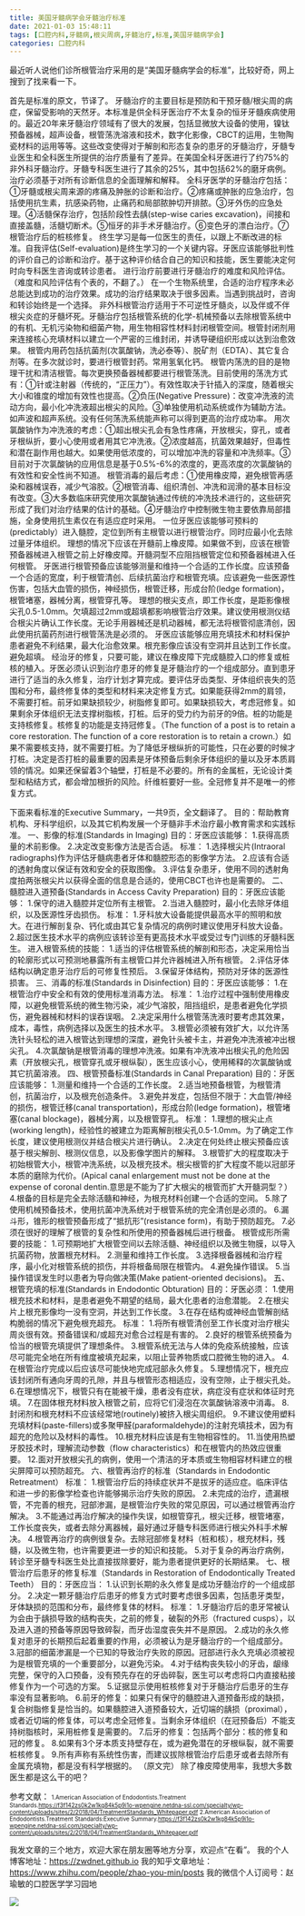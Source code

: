 ```yaml
---
title: 美国牙髓病学会牙髓治疗标准
date: 2021-01-03 15:48:11
tags: [口腔内科,牙髓病,根尖周病,牙髓治疗,标准,美国牙髓病学会]
categories: 口腔内科
---
```

最近听人说他们诊所根管治疗采用的是“美国牙髓病学会的标准”，比较好奇，网上搜到了找来看一下。


首先是标准的原文，节译了。
牙髓治疗的主要目标是预防和干预牙髓/根尖周的病症，保留受影响的天然牙。本标准是供全科牙医治疗不太复杂的恒牙牙髓疾病使用的。最近20年来牙髓治疗领域有了很大的发展，包括显微放大设备的使用，镍钛预备器械，超声设备，根管荡洗溶液和技术，数字化影像，CBCT的运用，生物陶瓷材料的运用等等。这些改变使得对于解剖和形态复杂的患牙的牙髓治疗，牙髓专业医生和全科医生所提供的治疗质量有了差异。在美国全科牙医进行了约75%的非外科牙髓治疗。牙髓专科医生进行了其余的25%，其中包括62%的磨牙病例。治疗必须基于对所有诊断信息的全面理解和解释。
全科牙医学的牙髓治疗包括：①牙髓或根尖周来源的疼痛及肿胀的诊断和治疗。②疼痛或肿胀的应急治疗，包括使用抗生素，抗感染药物，止痛药和局部脓肿切开排脓。③牙外伤的应急处理。④活髓保存治疗，包括阶段性去龋(step-wise caries excavation)，间接和直接盖髓，活髓切断术。⑤恒牙的非手术牙髓治疗。⑥变色牙的漂白治疗。⑦根管治疗后的桩核修复。
终生学习是每一位医生的责任，以跟上不断改进的标准。自我评估(Self-evaluation)是终生学习的一个关键内容。牙医应该能够批判性的评价自己的诊断和治疗。基于这种评价结合自己的知识和技能，医生要能决定何时向专科医生咨询或转诊患者。
进行治疗前要进行牙髓治疗的难度和风险评估。（难度和风险评估有个表的，不翻了。）
在一个生物系统里，合适的治疗程序未必总能达到成功的治疗效果。成功的治疗结果取决于很多因素。当遇到挑战时，咨询和转诊始终是一个选择。
非外科根管治疗适用于不可逆性牙髓炎，以及伴或不伴根尖炎症的牙髓坏死。牙髓治疗包括根管系统的化学-机械预备以去除根管系统中的有机、无机污染物和细菌产物，用生物相容性材料封闭根管空间。根管封闭剂用来连接核心充填材料以建立一个严密的三维封闭，并诱导硬组织形成以达到治愈效果。
根管内用药包括抗菌剂(次氯酸钠，洗必泰等）、脱矿剂（EDTA）、其它复合剂等。在多次就诊时，要进行根管封药。常用氢氧化钙。
根管内荡洗的目的是物理干扰和清洁根管。每次更换预备器械都要进行根管荡洗。目前使用的荡洗方式有：①针或注射器（传统的，“正压力”）。有效性取决于针插入的深度，随着根尖大小和锥度的增加有效性也提高。②负压(Negative Pressure)：改变冲洗液的流动方向，最小化冲洗液超出根尖的风险。③单独使用机动系统或作为辅助方法。如声波和超声系统。没有任何荡洗系统能声称可以得到更高的治疗成功率。
用次氯酸钠作为冲洗液的考虑：①超出根尖孔会有急性疼痛，开放根尖，穿孔，或者牙根纵折，要小心使用或者用其它冲洗液。②浓度越高，抗菌效果越好，但毒性和潜在副作用也越大。如果使用低浓度的，可以增加冲洗的容量和冲洗频率。③目前对于次氯酸钠的应用信息是基于0.5%-6%的浓度的，更高浓度的次氯酸钠的有效性和安全性尚不知道。
根管消毒的最后考虑：①使用橡皮障，避免根管再感染和器械误吞，减少气溶胶。②根管消毒、组织清创、冲洗和润滑的基本目标没有改变。③大多数临床研究使用次氯酸钠通过传统的冲洗技术进行的，这些研究形成了我们对治疗结果的估计的基础。④牙髓治疗中控制微生物主要依靠局部措施，全身使用抗生素仅在有适应症时采用。
一位牙医应该能够可预料的(predictably）进入髓腔，定位到所有主根管以进行根管治疗。同时应最小化去除过量牙体组织。
理想的情况下应该在开髓前上橡皮障。如果做不到，应该在根管预备器械进入根管之前上好橡皮障。开髓洞型不应阻挡根管定位和预备器械进入任何根管。
牙医进行根管预备应该能够测量和维持一个合适的工作长度。应该预备一个合适的宽度，利于根管清创、后续抗菌治疗和根管充填。应该避免一些医源性伤害，包括大血管的损伤，神经损伤，根管迁移，形成台阶(ledge formation)，根管堵塞，器械分离，根管穿孔等。
理想的根尖支点，即工作长度，是距影像根尖孔0.5-1.0mm。欠填超过2mm或超填都影响根管治疗效果。建议使用根测仪结合根尖片确认工作长度。无论手用器械还是机动器械，都无法将根管彻底清创，因此使用抗菌药剂进行根管荡洗是必须的。
牙医应该能够应用充填技术和材料保护患者避免不利结果，最大化治愈效果。根充影像应该没有空洞并且达到工作长度。避免超填。
经治牙的修复，只要可能，建议在橡皮障下完成髓腔入口的修复或桩核的植入。牙医必须认识到治疗患牙的修复是牙髓治疗的一个组成部分。直到患牙进行了适当的永久修复，治疗计划才算完成。要评估牙齿类型、牙体组织丧失的范围和分布，最终修复体的类型和材料来决定修复方式。如果能获得2mm的肩领，不需要打桩。前牙如果缺损较少，树脂修复即可。如果缺损较大，考虑冠修复。如果剩余牙体组织无法支撑树脂核，打桩。后牙的受力约为前牙的9倍。桩的功能是支持核修复。核修复的功能是支持冠修复。（The function of a post is to retain a core restoration. The function of a core restoration is to retain a crown.）如果不需要核支持，就不需要打桩。为了降低牙根纵折的可能性，只在必要的时候才打桩。决定是否打桩的最重要的因素是牙体预备后剩余牙体组织的量以及牙本质肩领的情况。如果还保留着3个轴壁，打桩是不必要的。所有的金属桩，无论设计类型和粘结方式，都会增加根折的风险。纤维桩要好一些。全冠修复并不是唯一的修复方式。


下面来看标准的Executive Summary，一共9页，全文翻译了。
目的：帮助教育机构、牙科学组织，以及其它机构发展一个牙髓非手术治疗最小教育需求和实践标准。
一、影像的标准(Standards in Imaging)
目的：牙医应该能够：
1.获得高质量的术前影像。
2.决定改变影像方法是否合适。
标准：
1.选择根尖片(Intraoral radiographs)作为评估牙髓病患者牙体和髓腔形态的影像学方法。
2.应该有合适的透射角度以保证有效和安全的获取图像。
3.评估复杂患牙，使用不同的透射角度拍两张根尖片以获得全面的信息是合适的，使用CBCT也许也是需要的。
二、髓腔进入道预备(Standards in Access Cavity Preparation)
目的：牙医应该能够：
1.保守的进入髓腔并定位所有主根管。
2.当进入髓腔时，最小化去除牙体组织，以及医源性牙齿损伤。
标准：
1.牙科放大设备能提供最高水平的照明和放大。在进行解剖复杂、钙化或由其它复杂情况的病例时建议使用牙科放大设备。
2.超过医生技术水平的病例应该转诊至有更高技术水平或受过专门训练的牙髓科医生。
进入根管系统的技能：
1.适当的评估根管系统的解剖和形态，决定采用恰当的轮廓形式以可预测地暴露所有主根管口并允许器械进入所有根管。
2.评估牙体结构以确定患牙治疗后的可修复性预后。
3.保留牙体结构，预防对牙体的医源性损害。
三、消毒的标准(Standards in Disinfection)
目的：牙医应该能够：
1.在根管治疗中安全和有效的使用标准消毒方法。
标准：
1.治疗过程中强制使用橡皮障，以避免根管系统的微生物污染，减少气溶胶，阻挡组织，是患者避免化学损伤，避免器械和材料的误吞误咽。
2.决定采用什么根管荡洗液时要考虑其效果，成本，毒性，病例选择以及医生的技术水平。
3.根管必须被有效扩大，以允许荡洗针头轻松的进入根管达到理想的深度，避免针头被卡主，并避免冲洗液被冲出根尖孔。
4.次氯酸钠是根管消毒的理想冲洗液。如果有冲洗液冲出根尖孔的危险因素（开放根尖孔，根管穿孔或牙根纵裂），医生应该小心，使用稀释的次氯酸钠或其它抗菌溶液。
四、根管预备标准(Standards in Canal Preparation)
目的：牙医应该能够：
1.测量和维持一个合适的工作长度。
2.适当地预备根管，为根管清创，抗菌治疗，以及根充创造条件。
3.避免并发症，包括但不限于：大血管/神经的损伤，根管迁移(canal transportation)，形成台阶(ledge formation)，根管堵塞(canal blockage)，器械分离，以及根管穿孔。
标准：
1.理想的根尖止点(working length)，经验性的被建立为距离解剖根尖孔0.5-1.0mm。为了确定工作长度，建议使用根测仪并结合根尖片进行确认。
2.决定在何处终止根尖预备应该基于根尖解剖、根测仪信息，以及影像学图片的解释。
3.根管扩大的程度取决于初始根管大小，根管冲洗系统，以及根充技术。根尖根管的扩大程度不能以冠部牙本质的磨除为代价。(Apical canal enlargement must not be done at the expense of coronal dentin.意思是不能为了扩大根尖的根管而扩大开髓洞型？）
4.根备的目标是完全去除活髓和神经，为根充材料创建一个合适的空间。
5.除了使用机械预备技术，使用抗菌冲洗系统对于根管系统的完全清创是必须的。
6.漏斗形，锥形的根管预备形成了“抵抗形”(resistance form)，有助于预防超充。
7.必须在很好的理解了根管的复杂性和所使用的预备器械后进行根备。
根管成形所需要的技能：
1.可预期地扩大根管空间以去除活髓、神经组织以及微生物膜，以导入抗菌药物，放置根充材料。
2.测量和维持工作长度。
3.选择根备器械和治疗程序，最小化对根管系统的损伤，并将根备局限在根管内。
4.避免操作错误。
5.当操作错误发生时以患者为导向做决策(Make patient-oriented decisions)。
五、根管充填的标准(Standards in Endodontic Obturation)
目的：牙医必须：
1.使用根充技术和材料，是患者避免不期望的结局，最大化患者的治愈潜能。
2.在根尖片上根充影像均一没有空洞，并达到工作长度。
3.在存在结构或神经血管解剖结构脆弱的情况下避免根充超充。
标准：
1.将所有根管清创至工作长度对治疗根尖周炎很有效。预备错误和/或超充对愈合过程是有害的。
2.良好的根管系统预备为恰当的根管充填提供了理想条件。
3.根管系统无法与人体的免疫系统接触，应该尽可能完全地在所有维度被填充起来，以阻止营养物质或口腔微生物的进入。
4.在根管治疗完成以后应该尽可能快地完成冠部永久修复。
5.理想情况下，根充应该封闭所有通向牙周的孔隙，并且与根管形态相适应，没有空隙，止于根尖孔处。
6.在理想情况下，根管只有在能被干燥，患者没有症状，病症没有症状和体征时充填。
7.在固体根充材料放入根管之前，应将它们浸泡在次氯酸钠溶液中消毒。
8.封闭剂和根充材料不应该经常地(routinely)被挤入根尖周组织。
9.不建议使用塑料充填材料(paste-fillers)或多聚甲醛(paraformaldehyde)的注射充填技术，因为有超充的危险以及材料的毒性。
10.根充材料应该是有生物相容性的。
11.当使用热塑牙胶技术时，理解流动参数（flow characteristics）和在根管内的热效应很重要。
12.面对开放根尖孔的病例，使用一个清洁的牙本质或生物相容材料建立的根尖屏障可以预防超充。
六、根管再治疗的标准（Standards in Endodontic Retreatment）
标准：
1.根管治疗后的持续症状并不是拔牙的适应症。临床评估和进一步的影像学检查也许能够揭示治疗失败的原因。
2.未完成的治疗，遗漏根管，不完善的根充，冠部渗漏，是根管治疗失败的常见原因，可以通过根管再治疗解决。
3.不能通过再治疗解决的操作失误，如根管穿孔，根尖迁移，根管堵塞，工作长度丧失，或者去除分离器械，最好通过牙髓专科医师进行根尖外科手术解决。
4.根管再治疗的病例很复杂。去除冠部修复材料（桩和核），根充材料，残髓，以及微生物，也许需要更进一步的知识和技能。
5.对于复杂的再治疗病例，转诊至牙髓专科医生处比直接拔除要好，能为患者提供更好的长期结果。
七、根管治疗后患牙的修复标准（Standards in Restoration of Endodontically Treated Teeth）
目的：牙医应当：
1.认识到长期的永久修复是成功牙髓治疗的一个组成部分。
2.决定一颗牙髓治疗后患牙的修复方式时要考虑很多因素，包括患牙类型，牙体缺损的范围和分布，最终修复体的材料。
标准：
1.牙髓治疗后的患牙常被认为会由于龋损导致的结构丧失，之前的修复，破裂的外形（fractured cusps），以及进入道的预备等原因导致碎裂，而牙齿湿度丧失并不是原因。
2.成功的永久修复对患牙的长期预后起着重要的作用，必须被认为是牙髓治疗的一个组成部分。
3.冠部的细菌渗漏是一个已知的导致治疗失败的原因。冠部进行永久充填必须被视为是根管充填的一个重要部分，以避免污染。
4.对于结构丧失较小的牙齿，龈缘完整，保守的入口预备，没有预先存在的牙齿碎裂，医生可以考虑将口内直接粘接修复作为一个可选的方案。
5.证据显示使用桩核修复对于牙髓治疗后患牙的生存率没有显著影响。
6.前牙的修复：如果只有保守的髓腔进入道预备形成的缺损，复合树脂修复是恰当的。如果髓腔进入道预备较大，近切端的龋损（proximal），或者近切端的修复体，可以考虑全冠修复。当剩余牙体组织（在冠预备后）不能支持树脂核时，采用桩修复是需要的。
7.后牙的修复：包括两个部分：核的修复和冠的修复。
8.如果有3个牙本质支持壁存在，或为避免潜在的牙根纵裂，就不需要桩核修复。
9.所有声称有系统性伤害，而建议拔除根管治疗后患牙或者去除所有金属充填物，都是没有科学根据的。
（原文完）
除了橡皮障使用率，我想大多数医生都是这么干的吧？

参考文献：
<font size=1>
1.American Association of Endodontists.Treatment Standards.https://f3f142zs0k2w1kg84k5p9i1o-wpengine.netdna-ssl.com/specialty/wp-content/uploads/sites/2/2018/04/TreatmentStandards_Whitepaper.pdf
2.American Association of Endodontists.Treatment Standards:Executive Summary.https://f3f142zs0k2w1kg84k5p9i1o-wpengine.netdna-ssl.com/specialty/wp-content/uploads/sites/2/2018/04/TreatmentStandards_Whitepaper.pdf
</font>


我发文章的三个地方，欢迎大家在朋友圈等地方分享，欢迎点“在看”。
我的个人博客地址：https://zwdnet.github.io
我的知乎文章地址： https://www.zhihu.com/people/zhao-you-min/posts
我的微信个人订阅号：赵瑜敏的口腔医学学习园地


![](https://zymblog-1258069789.cos.ap-chengdu.myqcloud.com/other/wx.jpg)